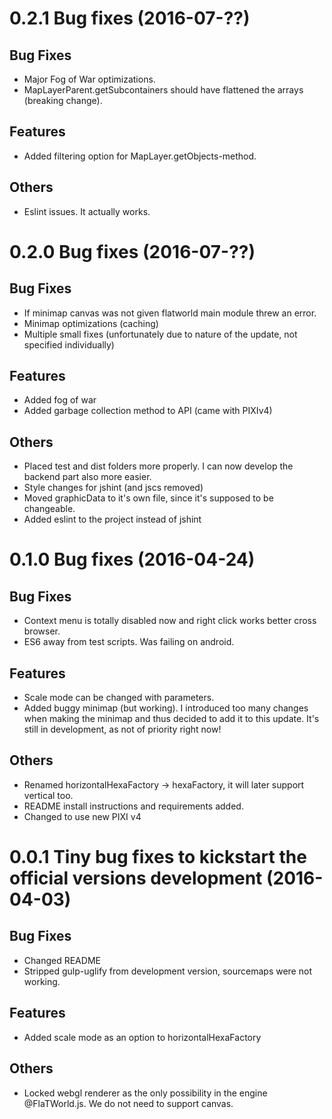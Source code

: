 <a name="0.3.0"></a>
# 0.2.1 Bug fixes (2016-07-??)
## Bug Fixes
* Major Fog of War optimizations.
* MapLayerParent.getSubcontainers should have flattened the arrays (breaking change).

## Features
* Added filtering option for MapLayer.getObjects-method.

## Others
* Eslint issues. It actually works.

<a name="0.2.0"></a>
# 0.2.0 Bug fixes (2016-07-??)
## Bug Fixes
* If minimap canvas was not given flatworld main module threw an error.
* Minimap optimizations (caching)
* Multiple small fixes (unfortunately due to nature of the update, not specified individually)

## Features
* Added fog of war
* Added garbage collection method to API (came with PIXIv4)

## Others
* Placed test and dist folders more properly. I can now develop the backend part also more easier.
* Style changes for jshint (and jscs removed)
* Moved graphicData to it's own file, since it's supposed to be changeable.
* Added eslint to the project instead of jshint

<a name="0.1.0"></a>
# 0.1.0 Bug fixes (2016-04-24)
## Bug Fixes
* Context menu is totally disabled now and right click works better cross browser.
* ES6 away from test scripts. Was failing on android.

## Features
* Scale mode can be changed with parameters.
* Added buggy minimap (but working). I introduced too many changes when making the minimap and thus decided to add it to this update. It's still in development, as not of priority right now!

## Others
* Renamed horizontalHexaFactory -> hexaFactory, it will later support vertical too.
* README install instructions and requirements added.
* Changed to use new PIXI v4

<a name="0.0.1"></a>
# 0.0.1 Tiny bug fixes to kickstart the official versions development (2016-04-03)
## Bug Fixes
* Changed README
* Stripped gulp-uglify from development version, sourcemaps were not working.

## Features
* Added scale mode as an option to horizontalHexaFactory

## Others
* Locked webgl renderer as the only possibility in the engine @FlaTWorld.js. We do not need to support canvas.
